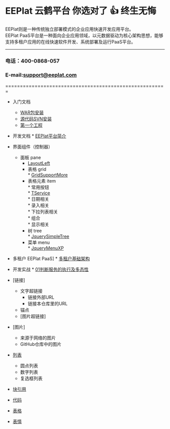 EEPlat 云鹤平台 你选对了 :+1:  终生无悔
======================================================
EEPlat则是一种传统独立部署模式的企业应用快速开发应用平台。  
EEPlat PaaS平台是一种面向企业应用领域，以元数据驱动为核心架构思想，能够支持多租户应用的在线快速软件开发、系统部署及运行PaaS平台。  

****
###   电话：400-0868-057
###   E-mail:support@eeplat.com
=======================================================

* 入门文档
    * [WAR包安装](Setup.md)
    * [源代码SVN安装](SvnSetup.md)
    * [第一个工程](FirstProjcet.md)
* 开发文档
		* [EEPlat平台简介](Introduce.md)
* 界面组件（控制器）
    * 面板 pane  
        *  [LayoutLeft](pane_LayOutLeft.md)	
		* 表格 grid  
				* [GridSupportMore](grid_GridSupportMore.md)  
		* 表格元素 item  
				* 常用按钮  
						*  [TService](form_TService.md)  
				* 日期相关  
				* 录入相关  
				* 下拉列表相关  
				* 组合  
				* 显示相关  
		* 树 tree  
				* [JquerySimpleTree](tree_JquerySimpleTree.md)  
		* 菜单 menu  
				* [JqueryMenuXP](menu_JqueryMenuXP.md)  
* 多租户 EEPlat PaaS] 
		* [多租户基础架构](Multi_MetaDriver.md)		
* 开发实战
		* [01判断服务的执行及多态性](FAQ_13050901.md)  



* [链接]
    * 文字超链接
        *  链接外部URL
        *  链接本仓库里的URL
    *  锚点
    * [图片超链接]
* [图片]
    * 来源于网络的图片
    * GitHub仓库中的图片
* [列表](#dot)
    * 圆点列表
    * 数字列表
    * 复选框列表
* [块引用](#blockquotes)
* [代码](#code)
* [表格](#table) 
* [表情](#emoji)
